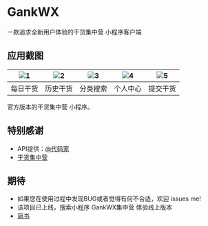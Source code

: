 # GankWX
一款追求全新用户体验的干货集中营 小程序客户端

## 应用截图

| ![1](https://upload-images.jianshu.io/upload_images/3278692-c02dcb5ba848c677.png?imageMogr2/auto-orient/strip%7CimageView2/2/w/1240) | ![2](https://upload-images.jianshu.io/upload_images/3278692-e4de7642a16b20ea.png?imageMogr2/auto-orient/strip%7CimageView2/2/w/1240) | ![3](https://upload-images.jianshu.io/upload_images/3278692-32ecbd0fe085ec14.png?imageMogr2/auto-orient/strip%7CimageView2/2/w/1240) | ![4](https://upload-images.jianshu.io/upload_images/3278692-a0793cf12e079620.png?imageMogr2/auto-orient/strip%7CimageView2/2/w/1240) | ![5](https://upload-images.jianshu.io/upload_images/3278692-37f6bbd9209d3c5e.png?imageMogr2/auto-orient/strip%7CimageView2/2/w/1240) |
| :--: | :--: | :--: | :--: | :--: |
| 每日干货 | 历史干货 | 分类搜索 | 个人中心 | 提交干货 |

官方版本的干货集中营 小程序。

## 特别感谢

- API提供：[@代码家](https://github.com/daimajia)
- [干货集中营](http://gank.io/)

## 期待

- 如果您在使用过程中发现BUG或者觉得有何不合适，欢迎 issues me!
- 该项目已上线，搜索小程序 GankWX集中营 体验线上版本
- [简书](https://www.jianshu.com/u/9681f3bbb8c2)
